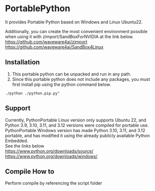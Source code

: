 # PortablePython
It provides Portable Python based on Windows and Linux Ubuntu22.  

Additionally, you can create the most convenient environment possible when using it with zimport/SandBoxForNVIDIA at the link below.  
https://github.com/waveware4ai/zimport  
https://github.com/waveware4ai/SandBox4Linux

Installation
------------
1. This portable python can be unpacked and run in any path.
2. Since this portable python does not include any packages, you must first install pip using the python command below.
```
./python ./python.pip.py" 
```
Support
------------
Currently, 
PythonPortable Linux version only supports Ubuntu 22, and Python 3.9, 3.10, 3.11, and 3.12 versions were compiled for portable use.  
PythonPortable Windows version has made Python 3.10, 3.11, and 3.12 portable, and has modified it using the already publicly available Python Embedded.  
See the links below  
https://www.python.org/downloads/source/  
https://www.python.org/downloads/windows/  

Compile How to
------------
Perform compile by referencing the script folder
